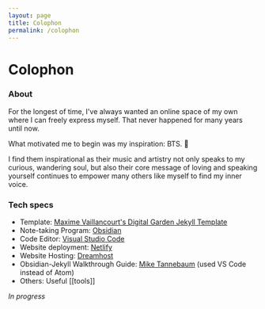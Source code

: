```yaml
---
layout: page
title: Colophon
permalink: /colophon
---
```


# Colophon

### About

For the longest of time, I've always wanted an online space of my own where I can freely express myself. That never happened for many years until now. 

What motivated me to begin was my inspiration: BTS.  💜

I find them inspirational as their music and artistry not only speaks to my curious, wandering soul, but also their core message of loving and speaking yourself continues to empower many others like myself to find my inner voice.


### Tech specs

- Template: [Maxime Vaillancourt's Digital Garden Jekyll Template](https://github.com/maximevaillancourt/digital-garden-jekyll-template)
- Note-taking Program: [Obsidian](https://obsidian.md/)
- Code Editor: [Visual Studio Code](https://code.visualstudio.com/) 
- Website deployment: [Netlify](https://www.netlify.com/?utm_medium=paid_search&utm_source=google&utm_campaign=12755510784&utm_term=netlify%20hosting)
- Website Hosting: [Dreamhost](https://www.dreamhost.com/)
- Obsidian-Jekyll Walkthrough Guide: [Mike Tannebaum](https://refinedmind.co/obsidian-jekyll-workflow) (used VS Code instead of Atom)
- Others: Useful [[tools]]  

*In progress*


<style>
  .wrapper {
    max-width: 58em;
  }
</style>